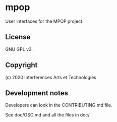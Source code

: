 # mpop

User interfaces for the MPOP project.

## License

GNU GPL v3.

## Copyright

(c) 2020 Interferences Arts et Technologies

## Development notes

Developers can look in the CONTRIBUTING.md file.

See doc/OSC.md and all the files in doc/.

